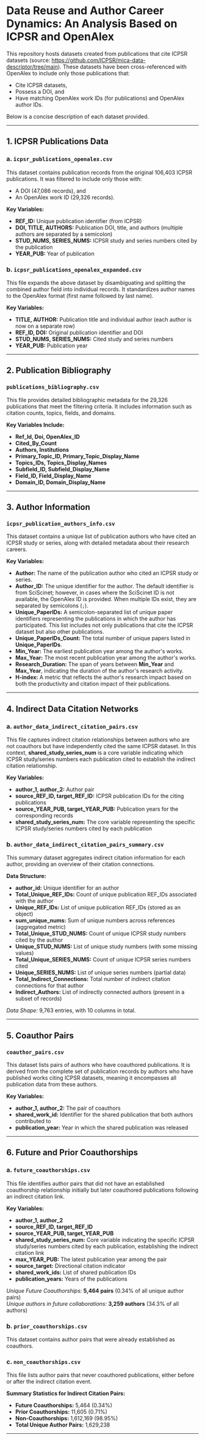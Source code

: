 # Data Reuse and Author Career Dynamics: An Analysis Based on ICPSR and OpenAlex

This repository hosts datasets created from publications that cite ICPSR datasets (source: https://github.com/ICPSR/mica-data-descriptor/tree/main). These datasets have been cross-referenced with OpenAlex to include only those publications that:
- Cite ICPSR datasets,
- Possess a DOI, and
- Have matching OpenAlex work IDs (for publications) and OpenAlex author IDs.

Below is a concise description of each dataset provided.

---

## 1. ICPSR Publications Data

### a. `icpsr_publications_openalex.csv`
This dataset contains publication records from the original 106,403 ICPSR publications. It was filtered to include only those with:
- A DOI (47,086 records), and
- An OpenAlex work ID (29,326 records).

**Key Variables:**
- **REF_ID:** Unique publication identifier (from ICPSR)
- **DOI, TITLE, AUTHORS:** Publication DOI, title, and authors (multiple authors are separated by a semicolon)
- **STUD_NUMS, SERIES_NUMS:** ICPSR study and series numbers cited by the publication
- **YEAR_PUB:** Year of publication

### b. `icpsr_publications_openalex_expanded.csv`
This file expands the above dataset by disambiguating and splitting the combined author field into individual records. It standardizes author names to the OpenAlex format (first name followed by last name).

**Key Variables:**
- **TITLE, AUTHOR:** Publication title and individual author (each author is now on a separate row)
- **REF_ID, DOI:** Original publication identifier and DOI
- **STUD_NUMS, SERIES_NUMS:** Cited study and series numbers
- **YEAR_PUB:** Publication year

---

## 2. Publication Bibliography

### `publications_bibliography.csv`
This file provides detailed bibliographic metadata for the 29,326 publications that meet the filtering criteria. It includes information such as citation counts, topics, fields, and domains.

**Key Variables Include:**
- **Ref_Id, Doi, OpenAlex_ID**
- **Cited_By_Count**
- **Authors, Institutions**
- **Primary_Topic_ID, Primary_Topic_Display_Name**
- **Topics_IDs, Topics_Display_Names**
- **Subfield_ID, Subfield_Display_Name**
- **Field_ID, Field_Display_Name**
- **Domain_ID, Domain_Display_Name**

---

## 3. Author Information

### `icpsr_publication_authors_info.csv`
This dataset contains a unique list of publication authors who have cited an ICPSR study or series, along with detailed metadata about their research careers.

**Key Variables:**
- **Author:** The name of the publication author who cited an ICPSR study or series.
- **Author_ID:** The unique identifier for the author. The default identifier is from SciScinet; however, in cases where the SciScinet ID is not available, the OpenAlex ID is provided. When multiple IDs exist, they are separated by semicolons (`;`).
- **Unique_PaperIDs:** A semicolon-separated list of unique paper identifiers representing the publications in which the author has participated. This list includes not only publications that cite the ICPSR dataset but also other publications.
- **Unique_PaperIDs_Count:** The total number of unique papers listed in **Unique_PaperIDs**.
- **Min_Year:** The earliest publication year among the author's works.
- **Max_Year:** The most recent publication year among the author's works.
- **Research_Duration:** The span of years between **Min_Year** and **Max_Year**, indicating the duration of the author's research activity.
- **H-index:** A metric that reflects the author's research impact based on both the productivity and citation impact of their publications.

---

## 4. Indirect Data Citation Networks

### a. `author_data_indirect_citation_pairs.csv`
This file captures indirect citation relationships between authors who are not coauthors but have independently cited the same ICPSR dataset. In this context, **shared_study_series_num** is a core variable indicating which ICPSR study/series numbers each publication cited to establish the indirect citation relationship.

**Key Variables:**
- **author_1, author_2:** Author pair
- **source_REF_ID, target_REF_ID:** ICPSR publication IDs for the citing publications
- **source_YEAR_PUB, target_YEAR_PUB:** Publication years for the corresponding records
- **shared_study_series_num:** The core variable representing the specific ICPSR study/series numbers cited by each publication

### b. `author_data_indirect_citation_pairs_summary.csv`
This summary dataset aggregates indirect citation information for each author, providing an overview of their citation connections.

**Data Structure:**
- **author_id:** Unique identifier for an author  
- **Total_Unique_REF_IDs:** Count of unique publication REF_IDs associated with the author  
- **Unique_REF_IDs:** List of unique publication REF_IDs (stored as an object)  
- **sum_unique_nums:** Sum of unique numbers across references (aggregated metric)  
- **Total_Unique_STUD_NUMS:** Count of unique ICPSR study numbers cited by the author  
- **Unique_STUD_NUMS:** List of unique study numbers (with some missing values)  
- **Total_Unique_SERIES_NUMS:** Count of unique ICPSR series numbers cited  
- **Unique_SERIES_NUMS:** List of unique series numbers (partial data)  
- **Total_Indirect_Connections:** Total number of indirect citation connections for that author  
- **Indirect_Authors:** List of indirectly connected authors (present in a subset of records)  

*Data Shape:* 9,763 entries, with 10 columns in total.

---

## 5. Coauthor Pairs

### `coauthor_pairs.csv`
This dataset lists pairs of authors who have coauthored publications. It is derived from the complete set of publication records by authors who have published works citing ICPSR datasets, meaning it encompasses all publication data from these authors.

**Key Variables:**
- **author_1, author_2:** The pair of coauthors
- **shared_work_id:** Identifier for the shared publication that both authors contributed to
- **publication_year:** Year in which the shared publication was released

---

## 6. Future and Prior Coauthorships

### a. `future_coauthorships.csv`
This file identifies author pairs that did not have an established coauthorship relationship initially but later coauthored publications following an indirect citation link.

**Key Variables:**
- **author_1, author_2**
- **source_REF_ID, target_REF_ID**
- **source_YEAR_PUB, target_YEAR_PUB**
- **shared_study_series_num:** Core variable indicating the specific ICPSR study/series numbers cited by each publication, establishing the indirect citation link
- **max_YEAR_PUB:** The latest publication year among the pair
- **source_target:** Directional citation indicator
- **shared_work_ids:** List of shared publication IDs
- **publication_years:** Years of the publications

*Unique Future Coauthorships:* **5,464 pairs** (0.34% of all unique author pairs)  
*Unique authors in future collaborations:* **3,259 authors** (34.3% of all authors)

### b. `prior_coauthorships.csv`
This dataset contains author pairs that were already established as coauthors.

### c. `non_coauthorships.csv`
This file lists author pairs that never coauthored publications, either before or after the indirect citation event.

**Summary Statistics for Indirect Citation Pairs:**
- **Future Coauthorships:** 5,464 (0.34%)
- **Prior Coauthorships:** 11,605 (0.71%)
- **Non-Coauthorships:** 1,612,169 (98.95%)
- **Total Unique Author Pairs:** 1,629,238

---
